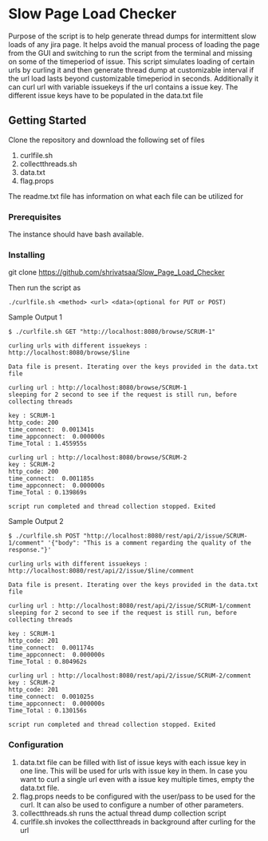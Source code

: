 # Slow Page Load Checker

Purpose of the script is to help generate thread dumps for intermittent slow loads of any jira page. It helps avoid the manual process of loading the page from the GUI and switching to run the script from the terminal and missing on some of the timeperiod of issue. This script simulates loading of certain urls by curling it and then generate thread dump at customizable interval if the url load lasts beyond customizable timeperiod in seconds. Additionally it can curl url with variable issuekeys if the url contains a issue key. The different issue keys have to be populated in the data.txt file

## Getting Started

Clone the repository and download the following set of files
1. curlfile.sh
2. collectthreads.sh
3. data.txt
4. flag.props

The readme.txt file has information on what each file can be utilized for

### Prerequisites

The instance should have bash available.

### Installing

git clone https://github.com/shrivatsaa/Slow_Page_Load_Checker

Then run the script as 

```
./curlfile.sh <method> <url> <data>(optional for PUT or POST)
```

Sample Output 1

```
$ ./curlfile.sh GET "http://localhost:8080/browse/SCRUM-1"

curling urls with different issuekeys : http://localhost:8080/browse/$line

Data file is present. Iterating over the keys provided in the data.txt file

curling url : http://localhost:8080/browse/SCRUM-1
sleeping for 2 second to see if the request is still run, before collecting threads

key : SCRUM-1 
http_code: 200 
time_connect:  0.001341s 
time_appconnect:  0.000000s 
Time_Total : 1.455955s

curling url : http://localhost:8080/browse/SCRUM-2
key : SCRUM-2 
http_code: 200 
time_connect:  0.001185s 
time_appconnect:  0.000000s 
Time_Total : 0.139869s

script run completed and thread collection stopped. Exited
```

Sample Output 2

```
$ ./curlfile.sh POST "http://localhost:8080/rest/api/2/issue/SCRUM-1/comment" '{"body": "This is a comment regarding the quality of the response."}'

curling urls with different issuekeys : http://localhost:8080/rest/api/2/issue/$line/comment

Data file is present. Iterating over the keys provided in the data.txt file

curling url : http://localhost:8080/rest/api/2/issue/SCRUM-1/comment
sleeping for 2 second to see if the request is still run, before collecting threads

key : SCRUM-1 
http_code: 201 
time_connect:  0.001174s 
time_appconnect:  0.000000s 
Time_Total : 0.804962s

curling url : http://localhost:8080/rest/api/2/issue/SCRUM-2/comment
key : SCRUM-2 
http_code: 201 
time_connect:  0.001025s 
time_appconnect:  0.000000s 
Time_Total : 0.130156s

script run completed and thread collection stopped. Exited
```
### Configuration

1. data.txt file can be filled with list of issue keys with each issue key in one line. This will be used for urls with issue key in them. In case you want to curl a single url even with a issue key multiple times, empty the data.txt file.
2. flag.props needs to be configured with the user/pass to be used for the curl. It can also be used to configure a number of other parameters.
3. collectthreads.sh runs the actual thread dump collection script
4. curlfile.sh invokes the collectthreads in background after curling for the url

